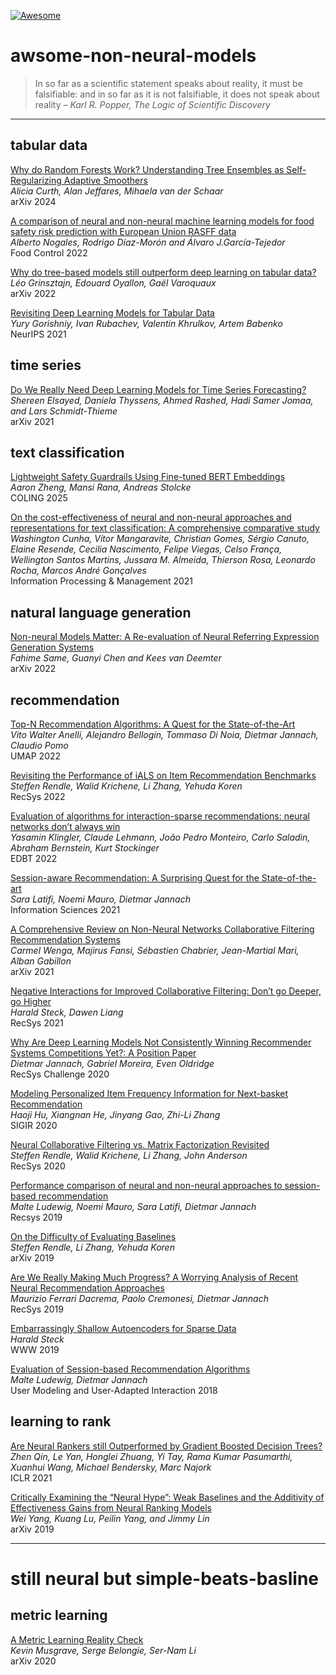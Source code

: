[![Awesome](https://awesome.re/badge-flat2.svg)](https://awesome.re)

# awsome-non-neural-models

> In so far as a scientific statement speaks about reality, it must be falsifiable: and in so far as it is not falsifiable, it does not speak about reality – *Karl R. Popper, The Logic of Scientific Discovery*

---

## tabular data

[Why do Random Forests Work? Understanding Tree Ensembles as Self-Regularizing Adaptive Smoothers](https://arxiv.org/pdf/2402.01502.pdf)  
*Alicia Curth, Alan Jeffares, Mihaela van der Schaar*  
arXiv 2024

[A comparison of neural and non-neural machine learning models for food safety risk prediction with European Union RASFF data](https://www.sciencedirect.com/science/article/pii/S0956713521008355)  
*Alberto Nogales, Rodrigo Díaz-Morón and Álvaro J.García-Tejedor*  
Food Control 2022

[Why do tree-based models still outperform deep
learning on tabular data?](https://arxiv.org/pdf/2207.08815.pdf)  
*Léo Grinsztajn, Edouard Oyallon, Gaël Varoquaux*  
arXiv 2022

[Revisiting Deep Learning Models for Tabular Data](https://openreview.net/pdf?id=i_Q1yrOegLY)  
*Yury Gorishniy, Ivan Rubachev, Valentin Khrulkov, Artem Babenko*  
NeurIPS 2021

## time series

[Do We Really Need Deep Learning Models for Time Series Forecasting?](https://arxiv.org/pdf/2101.02118.pdf)  
*Shereen Elsayed, Daniela Thyssens, Ahmed Rashed, Hadi Samer Jomaa, and Lars Schmidt-Thieme*  
arXiv 2021

## text classification

[Lightweight Safety Guardrails Using Fine-tuned BERT Embeddings](https://arxiv.org/abs/2411.14398)  
*Aaron Zheng, Mansi Rana, Andreas Stolcke*  
COLING 2025

[On the cost-effectiveness of neural and non-neural approaches and representations for text classification: A comprehensive comparative study](https://www.sciencedirect.com/science/article/abs/pii/S0306457320309705)  
*Washington Cunha, Vítor Mangaravite, Christian Gomes, Sérgio Canuto, Elaine Resende, Cecilia Nascimento, Felipe Viegas, Celso França, Wellington Santos Martins, Jussara M. Almeida, Thierson Rosa, Leonardo Rocha, Marcos André Gonçalves*  
Information Processing & Management 2021

## natural language generation

[Non-neural Models Matter:
A Re-evaluation of Neural Referring Expression Generation Systems](https://arxiv.org/pdf/2203.08274.pdf)  
*Fahime Same, Guanyi Chen and Kees van Deemter*  
arXiv 2022

## recommendation

[Top-N Recommendation Algorithms: A Quest for the State-of-the-Art](https://arxiv.org/pdf/2203.01155.pdf)  
*Vito Walter Anelli, Alejandro Bellogín, Tommaso Di Noia, Dietmar Jannach, Claudio Pomo*  
UMAP 2022

[Revisiting the Performance of iALS on Item Recommendation Benchmarks](https://dl.acm.org/doi/10.1145/3523227.3548486)  
*Steffen Rendle, Walid Krichene, Li Zhang, Yehuda Koren*  
RecSys 2022

[Evaluation of algorithms for interaction-sparse recommendations: neural networks don’t always win](https://digitalcollection.zhaw.ch/bitstream/11475/24616/3/2022_Klingler-etal_Recommender-System_EDBT.pdf)  
*Yasamin Klingler, Claude Lehmann, João Pedro Monteiro, Carlo Saladin, Abraham Bernstein, Kurt Stockinger*  
EDBT 2022

[Session-aware Recommendation: A Surprising Quest for the State-of-the-art](https://reader.elsevier.com/reader/sd/pii/S0020025521005089?token=6284C13BA01880EBF931E70759F8793E32DDF16A9AD99EF52564027E47C27FB93D2E9AC388F6794B1F9D50899264D973&originRegion=eu-west-1&originCreation=20221214100656)  
*Sara Latifi, Noemi Mauro, Dietmar Jannach*  
Information Sciences 2021

[A Comprehensive Review on Non-Neural Networks Collaborative Filtering Recommendation Systems](https://arxiv.org/abs/2106.10679)  
*Carmel Wenga, Majirus Fansi, Sébastien Chabrier, Jean-Martial Mari, Alban Gabillon*  
arXiv 2021


[Negative Interactions for Improved Collaborative Filtering: Don’t go Deeper, go Higher](https://dl.acm.org/doi/abs/10.1145/3460231.3474273)  
*Harald Steck, Dawen Liang*  
RecSys 2021

[Why Are Deep Learning Models Not Consistently Winning Recommender Systems Competitions Yet?: A Position Paper](https://www.researchgate.net/profile/Dietmar-Jannach/publication/345464903_Why_Are_Deep_Learning_Models_Not_Consistently_Winning_Recommender_Systems_Competitions_Yet_A_Position_Paper/links/608598ea8ea909241e261562/Why-Are-Deep-Learning-Models-Not-Consistently-Winning-Recommender-Systems-Competitions-Yet-A-Position-Paper.pdf)  
*Dietmar Jannach, Gabriel Moreira, Even Oldridge*  
RecSys Challenge 2020

[Modeling Personalized Item Frequency Information for Next-basket Recommendation](https://arxiv.org/pdf/2006.00556.pdf)  
*Haoji Hu, Xiangnan He, Jinyang Gao, Zhi-Li Zhang*  
SIGIR 2020

[Neural Collaborative Filtering vs. Matrix Factorization Revisited](https://dl.acm.org/doi/abs/10.1145/3383313.3412488)  
*Steffen Rendle, Walid Krichene, Li Zhang, John Anderson*  
RecSys 2020

[Performance comparison of neural and non-neural approaches to session-based recommendation](https://dl.acm.org/doi/10.1145/3298689.3347041)  
*Malte Ludewig, Noemi Mauro, Sara Latifi, Dietmar Jannach*  
Recsys 2019

[On the Difficulty of Evaluating Baselines](https://arxiv.org/pdf/1905.01395v1.pdf)  
*Steffen Rendle, Li Zhang, Yehuda Koren*  
arXiv 2019

[Are We Really Making Much Progress? A Worrying Analysis of Recent Neural Recommendation Approaches](https://arxiv.org/pdf/1907.06902.pdf)  
*Maurizio Ferrari Dacrema, Paolo Cremonesi, Dietmar Jannach*  
RecSys 2019

[Embarrassingly Shallow Autoencoders for Sparse Data](https://dl.acm.org/doi/abs/10.1145/3308558.3313710)  
*Harald Steck*  
WWW 2019

[Evaluation of Session-based Recommendation Algorithms](https://arxiv.org/pdf/1803.09587.pdf)  
*Malte Ludewig, Dietmar Jannach*  
User Modeling and User-Adapted Interaction 2018

## learning to rank

[Are Neural Rankers still Outperformed by Gradient Boosted Decision Trees?](https://openreview.net/pdf?id=Ut1vF_q_vC)  
*Zhen Qin, Le Yan, Honglei Zhuang, Yi Tay, Rama Kumar Pasumarthi, Xuanhui Wang, Michael Bendersky, Marc Najork*  
ICLR 2021

[Critically Examining the “Neural Hype”: Weak Baselines and the Additivity of Effectiveness Gains from Neural Ranking Models](https://arxiv.org/pdf/1904.09171.pdf)  
*Wei Yang, Kuang Lu, Peilin Yang, and Jimmy Lin*  
arXiv 2019

---

# still neural but simple-beats-basline

## metric learning

[A Metric Learning Reality Check](https://arxiv.org/pdf/2003.08505.pdf)  
*Kevin Musgrave, Serge Belongie, Ser-Nam Li*  
arXiv 2020
